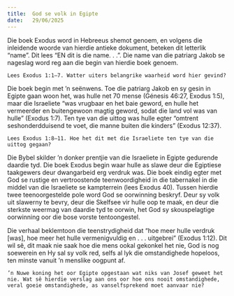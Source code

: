 ```yaml
---
title:  God se volk in Egipte
date:   29/06/2025
---
```


Die boek Exodus word in Hebreeus shemot genoem, en volgens die inleidende woorde van hierdie antieke dokument, beteken dit letterlik “name”.  Dit lees “EN dit is die name. . .”.  Die name van die patriarg Jakob se nageslag word reg aan die begin van hierdie boek genoem.

`Lees Exodus 1:1–7. Watter uiters belangrike waarheid word hier gevind?`

Die boek begin met ’n seënwens. Toe die patriarg Jakob en sy gesin in Egipte gaan woon het, was hulle net 70 mense (Génesis 46:27, Exodus 1:5), maar die Israeliete “was vrugbaar en het baie geword, en hulle het vermeerder en buitengewoon magtig geword, sodat die land vol was van hulle” (Exodus 1:7). Ten tye van die uittog was hulle egter “omtrent seshonderdduisend te voet, die manne buiten die kinders” (Exodus 12:37).

`Lees Exodus 1:8–11. Hoe het dit met die Israeliete ten tye van die uittog gegaan?`

Die Bybel skilder ’n donker prentjie van die Israeliete in Egipte gedurende daardie tyd. Die boek Exodus begin waar hulle as slawe deur die Egiptiese taakgewers deur dwangarbeid erg verdruk was. Die boek eindig egter met God se rustige en vertroostende teenwoordigheid in die tabernakel in die middel van die Israeliete se kampterrein (lees Exodus 40). Tussen hierdie twee teenoorgestelde pole word God se oorwinning beskryf. Deur sy volk uit slawerny te bevry, deur die Skelfsee vir hulle oop te maak, en deur die sterkste weermag van daardie tyd te oorwin, het God sy skouspelagtige oorwinning oor die bose vorste tentoongestel.

Die verhaal beklemtoon die teenstrydigheid dat “hoe meer hulle verdruk [was], hoe meer het hulle vermenigvuldig en . . . uitgebrei” (Exodus 1:12). Dit wil sê, dit maak nie saak hoe die mens ookal gekonkel het nie, God is nog soewerein en Hy sal sy volk red, selfs al lyk die omstandighede hopeloos, ten minste vanuit ’n menslike oogpunt af.

`’n Nuwe koning het oor Egipte opgestaan wat niks van Josef geweet het nie. Wat sê hierdie verslag aan ons oor hoe ons nooit omstandighede, veral goeie omstandighede, as vanselfsprekend moet aanvaar nie?`